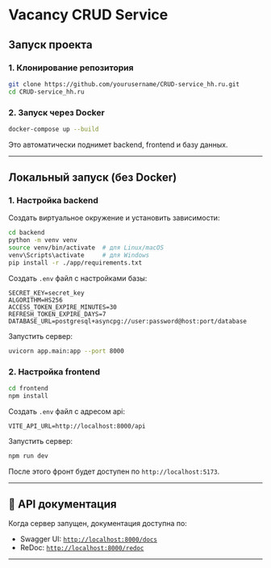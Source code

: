 # Vacancy CRUD Service

## Запуск проекта

### **1. Клонирование репозитория**
```bash
git clone https://github.com/yourusername/CRUD-service_hh.ru.git
cd CRUD-service_hh.ru
```

### **2. Запуск через Docker**
```bash
docker-compose up --build
```
Это автоматически поднимет backend, frontend и базу данных.

---

## Локальный запуск (без Docker)

### **1. Настройка backend**
Создать виртуальное окружение и установить зависимости:
```bash
cd backend
python -m venv venv
source venv/bin/activate  # для Linux/macOS
venv\Scripts\activate     # для Windows
pip install -r ./app/requirements.txt
```

Создать `.env` файл с настройками базы:
```
SECRET_KEY=secret_key
ALGORITHM=HS256
ACCESS_TOKEN_EXPIRE_MINUTES=30
REFRESH_TOKEN_EXPIRE_DAYS=7
DATABASE_URL=postgresql+asyncpg://user:password@host:port/database
```

Запустить сервер:
```bash
uvicorn app.main:app --port 8000
```

### **2. Настройка frontend**
```bash
cd frontend
npm install
```

Создать `.env` файл с адресом api:
```
VITE_API_URL=http://localhost:8000/api
```

Запустить сервер:
```bash
npm run dev
```

После этого фронт будет доступен по `http://localhost:5173`.

---

## 📝 API документация
Когда сервер запущен, документация доступна по:
- Swagger UI: [`http://localhost:8000/docs`](http://localhost:8000/docs)
- ReDoc: [`http://localhost:8000/redoc`](http://localhost:8000/redoc)

---

